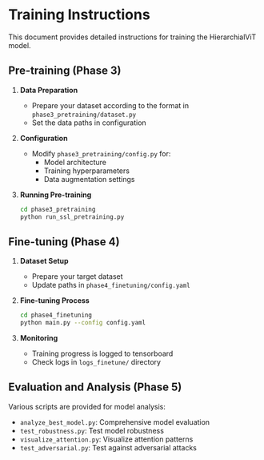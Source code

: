 # Training Instructions

This document provides detailed instructions for training the HierarchialViT model.

## Pre-training (Phase 3)

1. **Data Preparation**
   - Prepare your dataset according to the format in `phase3_pretraining/dataset.py`
   - Set the data paths in configuration

2. **Configuration**
   - Modify `phase3_pretraining/config.py` for:
     - Model architecture
     - Training hyperparameters
     - Data augmentation settings

3. **Running Pre-training**
   ```bash
   cd phase3_pretraining
   python run_ssl_pretraining.py
   ```

## Fine-tuning (Phase 4)

1. **Dataset Setup**
   - Prepare your target dataset
   - Update paths in `phase4_finetuning/config.yaml`

2. **Fine-tuning Process**
   ```bash
   cd phase4_finetuning
   python main.py --config config.yaml
   ```

3. **Monitoring**
   - Training progress is logged to tensorboard
   - Check logs in `logs_finetune/` directory

## Evaluation and Analysis (Phase 5)

Various scripts are provided for model analysis:

- `analyze_best_model.py`: Comprehensive model evaluation
- `test_robustness.py`: Test model robustness
- `visualize_attention.py`: Visualize attention patterns
- `test_adversarial.py`: Test against adversarial attacks
